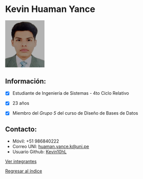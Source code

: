 # Kevin Huaman Yance

<img src="HuamanKevinY.jpeg" alt="Huaman Yance Kevin" style="width: 25%; height: auto;" />

 ## **Información:**
- [x] Estudiante de Ingeniería de Sistemas - 4to Ciclo Relativo
- [x] 23 años
- [x] Miembro del *Grupo 5* del curso de Diseño de Bases de Datos


 ## **Contacto:**

  * Móvil: +51 986840222
  * Correo UNI: huaman.yance.k@uni.pe
  * Usuario Github: [Kevin10hL](https://github.com/Kevin10h)

[Ver integrantes](../Integrantes.md)

[Regresar al índice](../../README.md)

